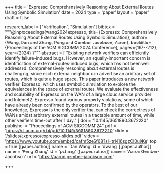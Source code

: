 +++
title = 'Expresso: Comprehensively Reasoning About External Routes Using Symbolic Simulation'
date = 2024
type = 'paper'
layout = 'paper'
draft = false

research_label = ["Verification", "Simulation"]
bibtex = """@inproceedings{wang2024expresso,
  title={Expresso: Comprehensively Reasoning About External Routes Using Symbolic Simulation},
  author={Wang, Dan and Zhang, Peng and Gember-Jacobson, Aaron},
  booktitle={Proceedings of the ACM SIGCOMM 2024 Conference},
  pages={197--212},
  year={2024}
}"""
abstract = [
    "Existing network verifiers can efficiently identify failure-induced bugs. However, an equally-important concern is identification of external-routes-induced bugs, which has not been well addressed. Comprehensively reasoning about external routes is challenging, since each external neighbor can advertise an arbitrary set of routes, which is quite a huge space. This paper introduces a new network verifier, Expresso, which uses symbolic simulation to explore the equivalences in the space of external routes. We evaluate the effectiveness and scalability of Expresso on the WAN of a large cloud service provider and Internet2. Expresso found various property violations, some of which have already been confirmed by the operators. To the best of our knowledge, Expresso is the only verifier that can check the correctness of WANs amidst arbitrary external routes in a tractable amount of time, while other verifiers time-out after 1 day."
]
doi = "10.1145/3651890.3672220"
publisher = "Proceedings of ACM SIGCOMM'24"
pdf = 'https://dl.acm.org/doi/pdf/10.1145/3651890.3672220'
slide = '/slides/expresso/expresso-slides.pdf'
video = 'https://www.youtube.com/embed/cafm5zeSf68?si=trl416sgzCI0u0Ke'
top = true
[[paper.author]]
    name = 'Dan Wang'
    id = 'dwang'
[[paper.author]]
    name = 'Peng Zhang'
    id = 'pzhang'
[[paper.author]]
    name = 'Aaron Gember-Jacobson'
    url = 'https://aaron.gember-jacobson.com'

+++
